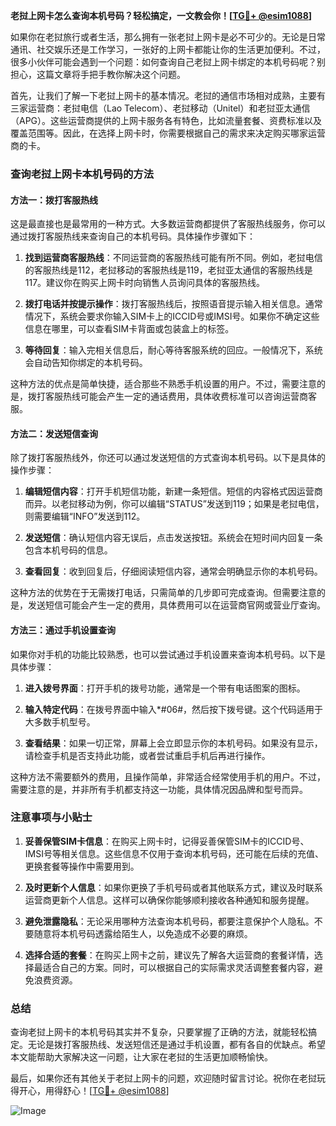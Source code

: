 **老挝上网卡怎么查询本机号码？轻松搞定，一文教会你！[[TG💪+ @esim1088](https://t.me/s/esim1088)]**

如果你在老挝旅行或者生活，那么拥有一张老挝上网卡是必不可少的。无论是日常通讯、社交娱乐还是工作学习，一张好的上网卡都能让你的生活更加便利。不过，很多小伙伴可能会遇到一个问题：如何查询自己老挝上网卡绑定的本机号码呢？别担心，这篇文章将手把手教你解决这个问题。

首先，让我们了解一下老挝上网卡的基本情况。老挝的通信市场相对成熟，主要有三家运营商：老挝电信（Lao Telecom）、老挝移动（Unitel）和老挝亚太通信（APG）。这些运营商提供的上网卡服务各有特色，比如流量套餐、资费标准以及覆盖范围等。因此，在选择上网卡时，你需要根据自己的需求来决定购买哪家运营商的卡。

### 查询老挝上网卡本机号码的方法

#### 方法一：拨打客服热线
这是最直接也是最常用的一种方式。大多数运营商都提供了客服热线服务，你可以通过拨打客服热线来查询自己的本机号码。具体操作步骤如下：

1. **找到运营商客服热线**：不同运营商的客服热线可能有所不同。例如，老挝电信的客服热线是112，老挝移动的客服热线是119，老挝亚太通信的客服热线是117。建议你在购买上网卡时向销售人员询问具体的客服热线。
   
2. **拨打电话并按提示操作**：拨打客服热线后，按照语音提示输入相关信息。通常情况下，系统会要求你输入SIM卡上的ICCID号或IMSI号。如果你不确定这些信息在哪里，可以查看SIM卡背面或包装盒上的标签。

3. **等待回复**：输入完相关信息后，耐心等待客服系统的回应。一般情况下，系统会自动告知你绑定的本机号码。

这种方法的优点是简单快捷，适合那些不熟悉手机设置的用户。不过，需要注意的是，拨打客服热线可能会产生一定的通话费用，具体收费标准可以咨询运营商客服。

#### 方法二：发送短信查询
除了拨打客服热线外，你还可以通过发送短信的方式查询本机号码。以下是具体的操作步骤：

1. **编辑短信内容**：打开手机短信功能，新建一条短信。短信的内容格式因运营商而异。以老挝移动为例，你可以编辑“STATUS”发送到119；如果是老挝电信，则需要编辑“INFO”发送到112。

2. **发送短信**：确认短信内容无误后，点击发送按钮。系统会在短时间内回复一条包含本机号码的信息。

3. **查看回复**：收到回复后，仔细阅读短信内容，通常会明确显示你的本机号码。

这种方法的优势在于无需拨打电话，只需简单的几步即可完成查询。但需要注意的是，发送短信可能会产生一定的费用，具体费用可以在运营商官网或营业厅查询。

#### 方法三：通过手机设置查询
如果你对手机的功能比较熟悉，也可以尝试通过手机设置来查询本机号码。以下是具体步骤：

1. **进入拨号界面**：打开手机的拨号功能，通常是一个带有电话图案的图标。

2. **输入特定代码**：在拨号界面中输入*#06#，然后按下拨号键。这个代码适用于大多数手机型号。

3. **查看结果**：如果一切正常，屏幕上会立即显示你的本机号码。如果没有显示，请检查手机是否支持此功能，或者尝试重启手机后再进行操作。

这种方法不需要额外的费用，且操作简单，非常适合经常使用手机的用户。不过，需要注意的是，并非所有手机都支持这一功能，具体情况因品牌和型号而异。

### 注意事项与小贴士

1. **妥善保管SIM卡信息**：在购买上网卡时，记得妥善保管SIM卡的ICCID号、IMSI号等相关信息。这些信息不仅用于查询本机号码，还可能在后续的充值、更换套餐等操作中需要用到。

2. **及时更新个人信息**：如果你更换了手机号码或者其他联系方式，建议及时联系运营商更新个人信息。这样可以确保你能够顺利接收各种通知和服务提醒。

3. **避免泄露隐私**：无论采用哪种方法查询本机号码，都要注意保护个人隐私。不要随意将本机号码透露给陌生人，以免造成不必要的麻烦。

4. **选择合适的套餐**：在购买上网卡之前，建议先了解各大运营商的套餐详情，选择最适合自己的方案。同时，可以根据自己的实际需求灵活调整套餐内容，避免浪费资源。

### 总结

查询老挝上网卡的本机号码其实并不复杂，只要掌握了正确的方法，就能轻松搞定。无论是拨打客服热线、发送短信还是通过手机设置，都有各自的优缺点。希望本文能帮助大家解决这一问题，让大家在老挝的生活更加顺畅愉快。

最后，如果你还有其他关于老挝上网卡的问题，欢迎随时留言讨论。祝你在老挝玩得开心，用得舒心！[[TG💪+ @esim1088](https://t.me/s/esim1088)] 

![Image](https://i.postimg.cc/4NQfJmqS/Snipaste-2025-05-13-00-14-12.png)